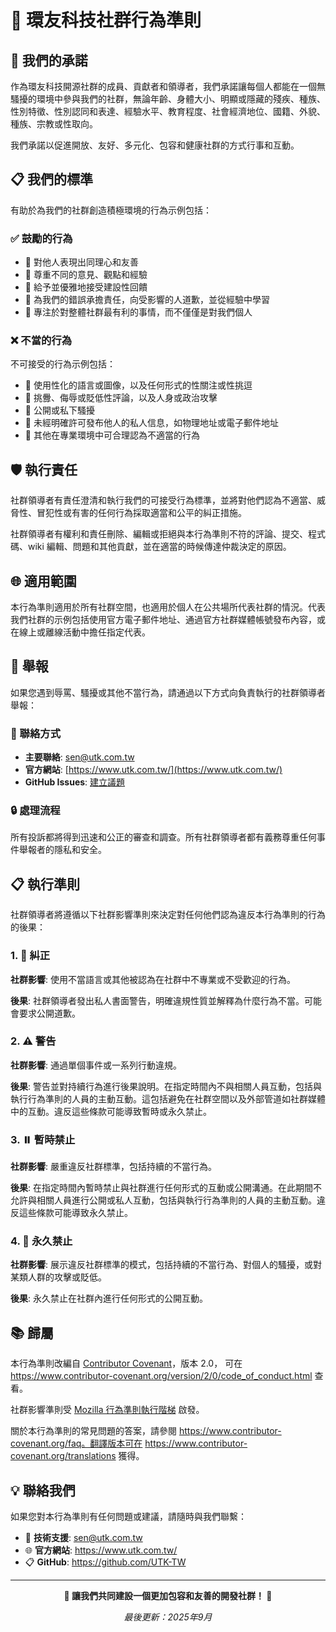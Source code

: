 # 🤝 環友科技社群行為準則

## 🎯 我們的承諾

作為環友科技開源社群的成員、貢獻者和領導者，我們承諾讓每個人都能在一個無騷擾的環境中參與我們的社群，無論年齡、身體大小、明顯或隱藏的殘疾、種族、性別特徵、性別認同和表達、經驗水平、教育程度、社會經濟地位、國籍、外貌、種族、宗教或性取向。

我們承諾以促進開放、友好、多元化、包容和健康社群的方式行事和互動。

## 📋 我們的標準

有助於為我們的社群創造積極環境的行為示例包括：

### ✅ 鼓勵的行為
* 🤝 對他人表現出同理心和友善
* 🙏 尊重不同的意見、觀點和經驗
* 💝 給予並優雅地接受建設性回饋
* 🔄 為我們的錯誤承擔責任，向受影響的人道歉，並從經驗中學習
* 🌟 專注於對整體社群最有利的事情，而不僅僅是對我們個人

### ❌ 不當的行為
不可接受的行為示例包括：

* 🚫 使用性化的語言或圖像，以及任何形式的性關注或性挑逗
* 🚫 挑釁、侮辱或貶低性評論，以及人身或政治攻擊
* 🚫 公開或私下騷擾
* 🚫 未經明確許可發布他人的私人信息，如物理地址或電子郵件地址
* 🚫 其他在專業環境中可合理認為不適當的行為

## 🛡️ 執行責任

社群領導者有責任澄清和執行我們的可接受行為標準，並將對他們認為不適當、威脅性、冒犯性或有害的任何行為採取適當和公平的糾正措施。

社群領導者有權利和責任刪除、編輯或拒絕與本行為準則不符的評論、提交、程式碼、wiki 編輯、問題和其他貢獻，並在適當的時候傳達仲裁決定的原因。

## 🌐 適用範圍

本行為準則適用於所有社群空間，也適用於個人在公共場所代表社群的情況。代表我們社群的示例包括使用官方電子郵件地址、通過官方社群媒體帳號發布內容，或在線上或離線活動中擔任指定代表。

## 📢 舉報

如果您遇到辱罵、騷擾或其他不當行為，請通過以下方式向負責執行的社群領導者舉報：

### 📧 聯絡方式
* **主要聯絡**: [sen@utk.com.tw](mailto:sen@utk.com.tw)
* **官方網站**: [https://www.utk.com.tw/](https://www.utk.com.tw/)
* **GitHub Issues**: [建立議題](../../issues/new?template=question.md)

### 🔒 處理流程
所有投訴都將得到迅速和公正的審查和調查。所有社群領導者都有義務尊重任何事件舉報者的隱私和安全。

## 📋 執行準則

社群領導者將遵循以下社群影響準則來決定對任何他們認為違反本行為準則的行為的後果：

### 1. 📝 糾正
**社群影響**: 使用不當語言或其他被認為在社群中不專業或不受歡迎的行為。

**後果**: 社群領導者發出私人書面警告，明確違規性質並解釋為什麼行為不當。可能會要求公開道歉。

### 2. ⚠️ 警告
**社群影響**: 通過單個事件或一系列行動違規。

**後果**: 警告並對持續行為進行後果說明。在指定時間內不與相關人員互動，包括與執行行為準則的人員的主動互動。這包括避免在社群空間以及外部管道如社群媒體中的互動。違反這些條款可能導致暫時或永久禁止。

### 3. ⏸️ 暫時禁止
**社群影響**: 嚴重違反社群標準，包括持續的不當行為。

**後果**: 在指定時間內暫時禁止與社群進行任何形式的互動或公開溝通。在此期間不允許與相關人員進行公開或私人互動，包括與執行行為準則的人員的主動互動。違反這些條款可能導致永久禁止。

### 4. 🚫 永久禁止
**社群影響**: 展示違反社群標準的模式，包括持續的不當行為、對個人的騷擾，或對某類人群的攻擊或貶低。

**後果**: 永久禁止在社群內進行任何形式的公開互動。

## 📚 歸屬

本行為準則改編自 [Contributor Covenant][homepage]，版本 2.0，
可在 https://www.contributor-covenant.org/version/2/0/code_of_conduct.html 查看。

社群影響準則受 [Mozilla 行為準則執行階梯](https://github.com/mozilla/diversity) 啟發。

[homepage]: https://www.contributor-covenant.org

關於本行為準則的常見問題的答案，請參閱
https://www.contributor-covenant.org/faq。翻譯版本可在
https://www.contributor-covenant.org/translations 獲得。

## 💡 聯絡我們

如果您對本行為準則有任何問題或建議，請隨時與我們聯繫：

* 📧 **技術支援**: sen@utk.com.tw
* 🌐 **官方網站**: https://www.utk.com.tw/
* 📋 **GitHub**: https://github.com/UTK-TW

---

<div align="center">

**🌟 讓我們共同建設一個更加包容和友善的開發社群！ 🌟**

*最後更新：2025年9月*

</div>
